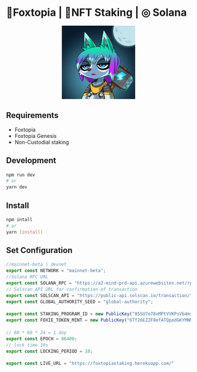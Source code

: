 # 🦊Foxtopia | 🥩NFT Staking | ◎ Solana

<p align="center">
  <a href="https://metaplex.com">
    <img alt="Foxtopia" src=".github/ME_pfp.png" width="200" />
  </a>
</p>

## Requirements
- Foxtopia
- Foxtopia Genesis
- Non-Custodial staking
## Development

```bash
npm run dev
# or
yarn dev
```
## Install

```bash
npm intall
# or
yarn [install]
```

## Set Configuration
```jsx
//mainnet-beta | devnet
export const NETWORK = "mainnet-beta";
//Solana RPC URL
export const SOLANA_RPC = "https://a2-mind-prd-api.azurewebsites.net/rpc";
// Solscan API URL for confirmation of transaction
export const SOLSCAN_API = "https://public-api.solscan.io/transaction/";
export const GLOBAL_AUTHORITY_SEED = "global-authority";

export const STAKING_PROGRAM_ID = new PublicKey("85SU7o78xMPtVVKPsVb4msfgw7foc3D4rtzTi9rSvqub");
export const FOXIE_TOKEN_MINT = new PublicKey("6Tf26EZ2F8efATQpodGKYMNMZccCTL1VPYzcC4kPF6cC");

// 60 * 60 * 24 = 1 day
export const EPOCH = 86400;
// lock time 10s
export const LOCKING_PERIOD = 10;

export const LIVE_URL = "https://foxtopiastaking.herokuapp.com/"
```